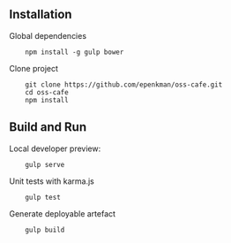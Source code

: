 
## Installation

Global dependencies

```
    npm install -g gulp bower
```

Clone project

```
    git clone https://github.com/epenkman/oss-cafe.git
    cd oss-cafe
    npm install
```

## Build and Run

Local developer preview:
```
    gulp serve
```

Unit tests with karma.js
```
    gulp test
```

Generate deployable artefact
```
    gulp build
```

